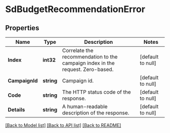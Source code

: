 # SdBudgetRecommendationError

## Properties
Name | Type | Description | Notes
------------ | ------------- | ------------- | -------------
**Index** | **int32** | Correlate the recommendation to the campaign index in the request. Zero-based. | [default to null]
**CampaignId** | **string** | Campaign id. | [default to null]
**Code** | **string** | The HTTP status code of the response. | [default to null]
**Details** | **string** | A human-readable description of the response. | [default to null]

[[Back to Model list]](../README.md#documentation-for-models) [[Back to API list]](../README.md#documentation-for-api-endpoints) [[Back to README]](../README.md)

